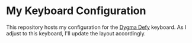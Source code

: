 # My Keyboard Configuration

This repository hosts my configuration for the [Dygma Defy](https://dygma.com/pages/defy) keyboard. As I adjust to this keyboard, I'll update the layout accordingly.
